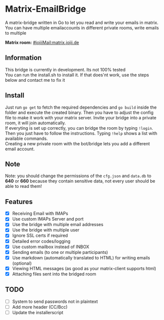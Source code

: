 # Matrix-EmailBridge
A matrix-bridge written in Go to let you read and write your emails in matrix. You can have multiple emailaccounts in different private rooms, write emails to multiple 

<b>Matrix room:</b> <a href="https://matrix.to/#/#jojiiMail:matrix.jojii.de" target="_blank">#jojiiMail:matrix.jojii.de</a>

## Information
This bridge is currently in development. Its not 100% tested
<br>
You can run the install.sh to install it. If that does'nt work, use the steps below and contact me to fix it
<br>

## Install
Just run <code>go get</code> to fetch the required dependencies and <code>go build</code> inside the folder and execute the created binary. Then you have to adjust the config file to make it work with your matrix server.
Invite your bridge into a private room, it will join automatically.
<br>If everyting is set up correctly, you can bridge the room by typing <code>!login</code>. Then you just have to follow the instructions. Typing <code>!help</code> shows a list with available commands.<br>Creating a new private room with the bot/bridge lets you add a different email account.<br>

## Note
Note: you should change the permissions of the <code>cfg.json</code> and <code>data.db</code> to <b>640</b> or <b>660</b> because they contain sensitive data, not every user should be able to read them!

## Features
- [X]  Receiving Email with IMAPs
- [X]  Use custom IMAPs Server and port
- [X]  Use the bridge with multiple email addresses
- [X]  Use the bridge with multiple user
- [X]  Ignore SSL certs if required
- [X]  Detailed error codes/logging 
- [X]  Use custom mailbox instead of INBOX
- [X]  Sending emails (to one or multiple participants)
- [X]  Use markdown (automatically translated to HTML) for writing emails (optional)
- [X]  Viewing HTML messages (as good as your matrix-client supports html)
- [X]  Attaching files sent into the bridged room

## TODO

- [ ]  System to send passwords not in plaintext
- [ ]  Add more header (CC/Bcc)
- [ ]  Update the installerscript
